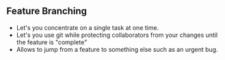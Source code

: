 ## Feature Branching

- Let's you concentrate on a single task at one time.
- Let's you use git while protecting collaborators from your changes until the feature is "complete"
- Allows to jump from a feature to something else such as an urgent bug.
